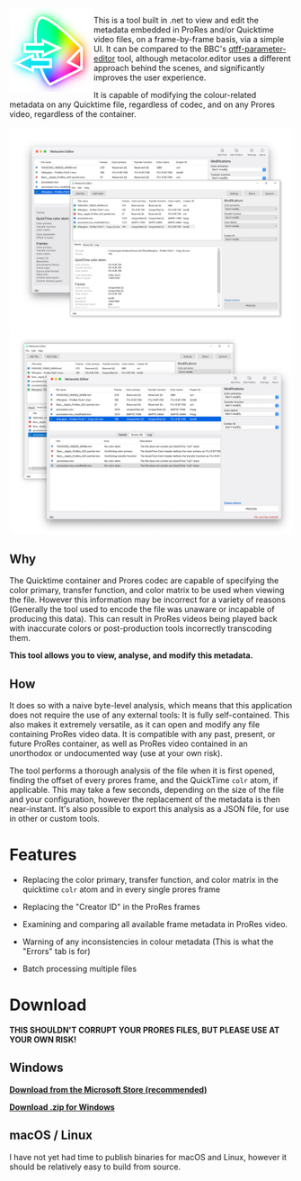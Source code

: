 <img align="left" width="150" src="https://raw.githubusercontent.com/piersdeseilligny/metacolor.editor/master/Metacolor.Editor/Assets/icon.png">

This is a tool built in .net to view and edit the metadata embedded in ProRes and/or Quicktime video files, on a frame-by-frame basis, via a simple UI. It can be compared to the BBC's [qtff-parameter-editor](https://github.com/bbc/qtff-parameter-editor) tool, although metacolor.editor uses a different approach behind the scenes, and significantly improves the user experience.


It is capable of modifying the colour-related metadata on any Quicktime file, regardless of codec, and on any Prores video, regardless of the container.


![Screenshot](https://raw.githubusercontent.com/piersdeseilligny/metacolor.editor/master/screen1_both.png)
![Screenshot](https://raw.githubusercontent.com/piersdeseilligny/metacolor.editor/master/screen2_both.png)

## Why
The Quicktime container and Prores codec are capable of specifying the color primary, transfer function, and color matrix to be used when viewing the file. However this information may be incorrect for a variety of reasons (Generally the tool used to encode the file was unaware or incapable of producing this data). This can result in ProRes videos being played back with inaccurate colors or post-production tools incorrectly transcoding them.

**This tool allows you to view, analyse, and modify this metadata.**


## How

It does so with a naive byte-level analysis, which means that this application does not require the use of any external tools: It is fully self-contained. This also makes it extremely versatile, as it can open and modify any file containing ProRes video data. It is compatible with any past, present, or future ProRes container, as well as ProRes video contained in an unorthodox or undocumented way (use at your own risk). 

The tool performs a thorough analysis of the file when it is first opened, finding the offset of every prores frame, and the QuickTime `colr` atom, if applicable. This may take a few seconds, depending on the size of the file and your configuration, however the replacement of the metadata is then near-instant. It's also possible to export this analysis as a JSON file, for use in other or custom tools.

# Features

* Replacing the color primary, transfer function, and color matrix in the quicktime `colr` atom and in every single prores frame

* Replacing the "Creator ID" in the ProRes frames

* Examining and comparing all available frame metadata in ProRes video.

* Warning of any inconsistencies in colour metadata (This is what the "Errors" tab is for)

* Batch processing multiple files


# Download

**THIS SHOULDN'T CORRUPT YOUR PRORES FILES, BUT PLEASE USE AT YOUR OWN RISK!**

## Windows

**[Download from the Microsoft Store (recommended)](https://www.microsoft.com/store/productId/9PLK5VZS2QN8)**

**[Download .zip for Windows](https://github.com/piersdeseilligny/prores.editor/releases/download/v1.0/Windows.zip)**

## macOS / Linux

I have not yet had time to publish binaries for macOS and Linux, however it should be relatively easy to build from source.
